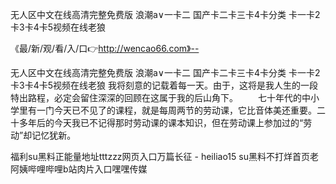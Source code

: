 无人区中文在线高清完整免费版
浪潮a∨一卡二
国产卡二卡三卡4卡分类
卡一卡2卡3卡4卡5视频在线老狼


《最/新/观/看/入/口👉http://wencao66.com》--

无人区中文在线高清完整免费版
浪潮a∨一卡二
国产卡二卡三卡4卡分类
卡一卡2卡3卡4卡5视频在线老狼
我将刻意的记载着每一天。由于，这将是我人生的一段特出路程，必定会留住深深的回顾在这属于我的后山角下。
　　七十年代的中小学里有一门今天已不见了的课程，就是每周两节的劳动课，它比音体美还重要。二十多年后的今天我已不记得那时劳动课的课本知识，但在劳动课上参加过的“劳动”却记忆犹新。





福利su黑料正能量地址tttzzz网页入口万篇长征 - heiliao15 su黑料不打烊首页老阿姨哔哩哔哩b站肉片入口嘿嘿传媒
